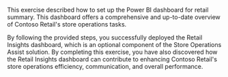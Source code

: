 This exercise described how to set up the Power BI dashboard for retail summary. This dashboard offers a comprehensive and up-to-date overview of Contoso Retail's store operations tasks. 

By following the provided steps, you successfully deployed the Retail Insights dashboard, which is an optional component of the Store Operations Assist solution. By completing this exercise, you have also discovered how the Retail Insights dashboard can contribute to enhancing Contoso Retail's store operations efficiency, communication, and overall performance.
